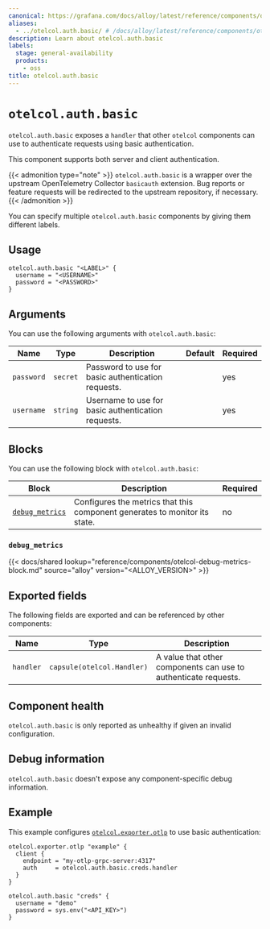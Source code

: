 ```yaml
---
canonical: https://grafana.com/docs/alloy/latest/reference/components/otelcol/otelcol.auth.basic/
aliases:
  - ../otelcol.auth.basic/ # /docs/alloy/latest/reference/components/otelcol.auth.basic/
description: Learn about otelcol.auth.basic
labels:
  stage: general-availability
  products:
    - oss
title: otelcol.auth.basic
---
```


# `otelcol.auth.basic`

`otelcol.auth.basic` exposes a `handler` that other `otelcol` components can use to authenticate requests using basic authentication.

This component supports both server and client authentication.

{{< admonition type="note" >}}
`otelcol.auth.basic` is a wrapper over the upstream OpenTelemetry Collector `basicauth` extension.
Bug reports or feature requests will be redirected to the upstream repository, if necessary.
{{< /admonition >}}

You can specify multiple `otelcol.auth.basic` components by giving them different labels.

## Usage

```alloy
otelcol.auth.basic "<LABEL>" {
  username = "<USERNAME>"
  password = "<PASSWORD>"
}
```

## Arguments

You can use the following arguments with `otelcol.auth.basic`:

| Name       | Type     | Description                                        | Default | Required |
| ---------- | -------- | -------------------------------------------------- | ------- | -------- |
| `password` | `secret` | Password to use for basic authentication requests. |         | yes      |
| `username` | `string` | Username to use for basic authentication requests. |         | yes      |

## Blocks

You can use the following block with `otelcol.auth.basic`:

| Block                            | Description                                                                | Required |
| -------------------------------- | -------------------------------------------------------------------------- | -------- |
| [`debug_metrics`][debug_metrics] | Configures the metrics that this component generates to monitor its state. | no       |

[debug_metrics]: #debug_metrics

### `debug_metrics`

{{< docs/shared lookup="reference/components/otelcol-debug-metrics-block.md" source="alloy" version="<ALLOY_VERSION>" >}}

## Exported fields

The following fields are exported and can be referenced by other components:

| Name      | Type                       | Description                                                     |
| --------- | -------------------------- | --------------------------------------------------------------- |
| `handler` | `capsule(otelcol.Handler)` | A value that other components can use to authenticate requests. |

## Component health

`otelcol.auth.basic` is only reported as unhealthy if given an invalid configuration.

## Debug information

`otelcol.auth.basic` doesn't expose any component-specific debug information.

## Example

This example configures [`otelcol.exporter.otlp`][otelcol.exporter.otlp] to use basic authentication:

```alloy
otelcol.exporter.otlp "example" {
  client {
    endpoint = "my-otlp-grpc-server:4317"
    auth     = otelcol.auth.basic.creds.handler
  }
}

otelcol.auth.basic "creds" {
  username = "demo"
  password = sys.env("<API_KEY>")
}
```

[otelcol.exporter.otlp]: ../otelcol.exporter.otlp/
